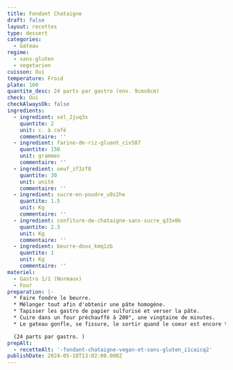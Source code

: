 ```yaml
---
title: Fondant Chataigne
draft: false
layout: recettes
type: dessert
categories:
  - Gateau
regime:
  - sans-gluten
  - vegetarien
cuisson: Oui
temperature: Froid
plate: 100
quantite_desc: 24 parts par gastro (env. 9cmx8cm)
check: Oui
checkAlwaysOk: false
ingredients:
  - ingredient: sel_2juq3x
    quantite: 2
    unit: c. à café
    commentaire: ''
  - ingredient: farine-de-riz-gluant_civ587
    quantite: 150
    unit: grammes
    commentaire: ''
  - ingredient: oeuf_zf3zf8
    quantite: 30
    unit: unité
    commentaire: ''
  - ingredient: sucre-en-poudre_u9z2he
    quantite: 1.5
    unit: Kg
    commentaire: ''
  - ingredient: confiture-de-chataigne-sans-sucre_q33x0k
    quantite: 2.3
    unit: Kg
    commentaire: ''
  - ingredient: beurre-doux_kmq1zb
    quantite: 1
    unit: Kg
    commentaire: ''
materiel:
  - Gastro 1/1 (Normaux)
  - Four
preparation: |-
  * Faire fondre le beurre.
  * Mélanger tout afin d'obtenir une pâte homogène.
  * Tapisser les gastro de papier sulfurisé et verser la pâte. 
  * Cuire dans un four préchauffé à 200°, une vingtaine de minutes.
  * Le gateau gonfle, se fissure, le sortir quand le coeur est encore tremblotant, et le laisser refroidir completement avant de faire les parts.

  (24 parts par gastro. )
prepAlt:
  - recetteAlt: '-fondant-chataigne-vegan-et-sans-gluten_i1caicq2'
publishDate: 2024-05-18T13:02:00.000Z
---
```

